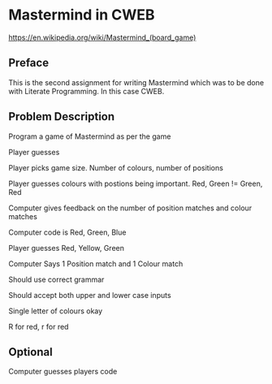 <h1>Mastermind in CWEB</h1>

https://en.wikipedia.org/wiki/Mastermind_(board_game)

<h2>Preface</h2>

This is the second assignment for writing Mastermind which was to be done with Literate Programming. In this case CWEB.

<h2>Problem Description</h2>

Program a game of Mastermind as per the game

Player guesses

Player picks game size. Number of colours, number of positions

Player guesses colours with postions being important. Red, Green != Green, Red

Computer gives feedback on the number of position matches and colour matches

Computer code is Red, Green, Blue

Player guesses Red, Yellow, Green

Computer Says 1 Position match and 1 Colour match

Should use correct grammar

Should accept both upper and lower case inputs

Single letter of colours okay

R for red, r for red

<h2>Optional</h2>

Computer guesses players code
